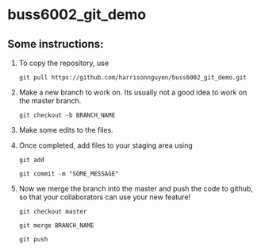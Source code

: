 # buss6002_git_demo

## Some instructions:
1. To copy the repository, use

	`git pull https://github.com/harrisonnguyen/buss6002_git_demo.git`

2. Make a new branch to work on. Its usually not a good idea to work on the master branch.

	`git checkout -b BRANCH_NAME`

3. Make some edits to the files.
4. Once completed, add files to your staging area using

	`git add`

	`git commit -m "SOME_MESSAGE"`

5.  Now we merge the branch into the master and push the code to github, so that your collaborators can use your new feature!

	`git checkout master`

	`git merge BRANCH_NAME`

	`git push`
